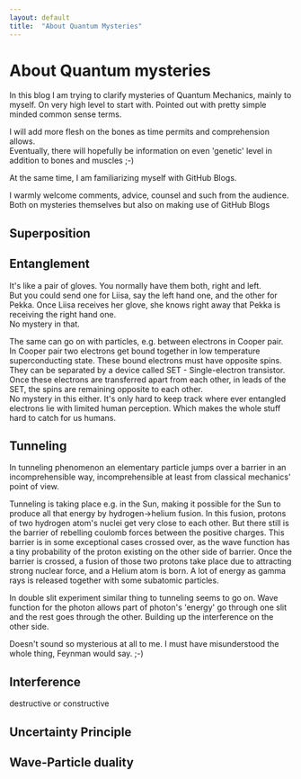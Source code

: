 ```yaml
---
layout: default
title:  "About Quantum Mysteries"
---
```



# About Quantum mysteries 

In this blog I am trying to clarify mysteries of Quantum Mechanics, mainly to myself. On very high level to start with. Pointed out with pretty simple minded common sense terms.  

I will add more flesh on the bones as time permits and comprehension allows.  
Eventually, there will hopefully be information on even 'genetic' level in addition to bones and muscles ;-)  

At the same time, I am familiarizing myself with GitHub Blogs.  

I warmly welcome comments, advice, counsel and such from the audience. Both on mysteries themselves but also on making use of GitHub Blogs

## Superposition

## Entanglement

It's like a pair of gloves. You normally have them both, right and left.  
But you could send one for Liisa, say the left hand one, and the other for Pekka. Once Liisa receives her glove, she knows right away that Pekka is receiving the right hand one.  
No mystery in that.

The same can go on with particles, e.g. between electrons in Cooper pair.  
In Cooper pair two electrons get bound together in low temperature superconducting state. These bound electrons must have opposite spins. They can be separated by a device called SET - Single-electron transistor. Once these electrons are transferred apart from each other, in leads of the SET, the spins are remaining opposite to each other.  
No mystery in this either. It's only hard to keep track where ever entangled electrons lie with limited human perception.
Which makes the whole stuff hard to catch for us humans.

## Tunneling
In tunneling phenomenon an elementary particle jumps over a barrier in an incomprehensible way, incomprehensible at least from classical mechanics' point of view.  

Tunneling is taking place e.g. in the Sun, making it possible for the Sun to produce all that energy by hydrogen->helium fusion. In this fusion, protons of two hydrogen atom's nuclei get very close to each other. But there still is the barrier of rebelling coulomb forces between the positive charges. This barrier is in some exceptional cases crossed over, as the wave function has a tiny probability of the proton existing on the other side of barrier. Once the barrier is crossed, a fusion of those two protons take place due to attracting strong nuclear force, and a Helium atom is born. A lot of energy as gamma rays is released together with some subatomic particles.

In double slit experiment similar thing to tunneling seems to go on. Wave function for the photon allows part of photon's 'energy' go through one slit and the rest goes through the other. Building up the interference on the other side.

Doesn't sound so mysterious at all to me. I must have misunderstood the whole thing, Feynman would say. ;-)


## Interference

destructive or constructive

## Uncertainty Principle

## Wave-Particle duality
